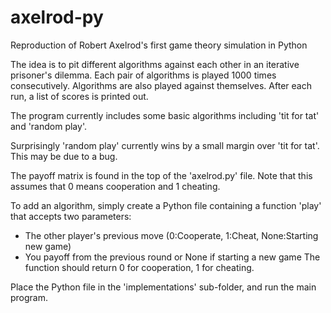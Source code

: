 # axelrod-py
Reproduction of Robert Axelrod's first game theory simulation in Python

The idea is to pit different algorithms against each other in an iterative prisoner's dilemma. 
Each pair of algorithms is played 1000 times consecutively. Algorithms are also played against themselves.
After each run, a list of scores is printed out.

The program currently includes some basic algorithms including 'tit for tat' and 'random play'.

Surprisingly 'random play' currently wins by a small margin over 'tit for tat'. This may be due to a bug.

The payoff matrix is found in the top of the 'axelrod.py' file. Note that this assumes that 0 means cooperation and 1 cheating. 

To add an algorithm, simply create a Python file containing a function 'play' that accepts two parameters:
* The other player's previous move (0:Cooperate, 1:Cheat, None:Starting new game)
* You payoff from the previous round or None if starting a new game
The function should return 0 for cooperation, 1 for cheating.

Place the Python file in the 'implementations' sub-folder, and run the main program.
